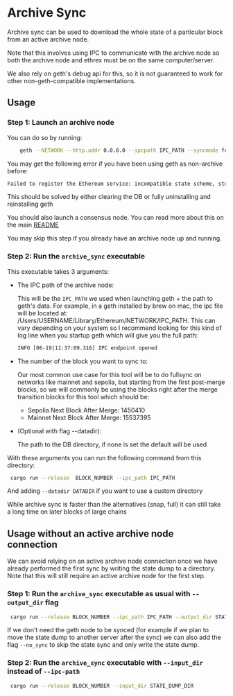# Archive Sync

Archive sync can be used to download the whole state of a particular block from an active archive node.

Note that this involves using IPC to communicate with the archive node so both the archive node and ethrex must be on the same computer/server.

We also rely on geth's debug api for this, so it is not guaranteed to work for other non-geth-compatible implementations.

## Usage

### Step 1: Launch an archive node

You can do so by running:

```bash
    geth --NETWORK --http.addr 0.0.0.0 --ipcpath IPC_PATH --syncmode full --gcmode archive --state.scheme=hash
```

You may get the following error if you have been using geth as non-archive before:

```bash
Failed to register the Ethereum service: incompatible state scheme, stored: hash, provided: path
```

This should be solved by either clearing the DB or fully uninstalling and reinstalling geth

You should also launch a consensus node. You can read more about this on the main [README](../../README.md)

You may skip this step if you already have an archive node up and running.

### Step 2: Run the `archive_sync` executable

This executable takes 3 arguments:

* The IPC path of the archive node:

    This will be the `IPC_PATH` we used when launching geth + the path to geth's data. For example, in a geth installed by brew on mac, the ipc file will be located at: /Users/USERNAME/Library/Ethereum/NETWORK/IPC_PATH. This can vary depending on your system so I recommend looking for this kind of log line when you startup geth which will give you the full path:

    ```bash
    INFO [06-19|11:37:09.316] IPC endpoint opened                      url=/Users/USER/Library/Ethereum/IPC_PATH
    ```

* The number of the block you want to sync to:

     Our most common use case for this tool will be to do fullsync on networks like mainnet and sepolia, but starting from the first post-merge blocks, so we will commonly be using the blocks right after the merge transition blocks for this tool which should be:

  - Sepolia Next Block After Merge: 1450410
  - Mainnet Next Block After Merge: 15537395

* (Optional with flag --datadir):

    The path to the DB directory, if none is set the default will be used

With these arguments you can run the following command from this directory:

```bash
 cargo run --release  BLOCK_NUMBER --ipc_path IPC_PATH
```

And adding `--datadir DATADIR` if you want to use a custom directory

While archive sync is faster than the alternatives (snap, full) it can still take a long time on later blocks of large chains

## Usage without an active archive node connection

We can avoid relying on an active archive node connection once we have already performed the first sync by writing the state dump to a directory. Note that this will still require an active archive node for the first step.

### Step 1: Run the `archive_sync` executable as usual with `--output_dir` flag

```bash
 cargo run --release BLOCK_NUMBER --ipc_path IPC_PATH --output_dir STATE_DUMP_DIR
```

If we don't need the geth node to be synced (for example if we plan to move the state dump to another server after the sync) we can also add the flag `--no_sync` to skip the state sync and only write the state dump.

### Step 2: Run the `archive_sync` executable with `--input_dir` instead of `--ipc-path`

```bash
 cargo run --release BLOCK_NUMBER --input_dir STATE_DUMP_DIR
```
